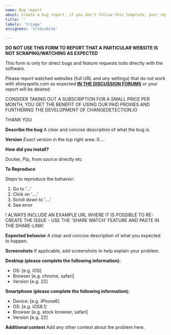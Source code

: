 ```yaml
---
name: Bug report
about: Create a bug report, if you don't follow this template, your report will be DELETED
title: ''
labels: 'triage'
assignees: 'tribixbite'

---
```


**DO NOT USE THIS FORM TO REPORT THAT A PARTICULAR WEBSITE IS NOT SCRAPING/WATCHING AS EXPECTED**

This form is only for direct bugs and feature requests todo directly with the software.

Please report watched websites (full URL and _any_ settings) that do not work with shinyspells.com as expected [**IN THE DISCUSSION FORUMS**](https://github.com/tribixbite/changedetection.io/discussions) or your report will be deleted

CONSIDER TAKING OUT A SUBSCRIPTION FOR A SMALL PRICE PER MONTH, YOU GET THE BENEFIT OF USING OUR PAID PROXIES AND FURTHERING THE DEVELOPMENT OF CHANGEDETECTION.IO

THANK YOU





**Describe the bug**
A clear and concise description of what the bug is.

**Version**
*Exact version* in the top right area: 0....

**How did you install?**

Docker, Pip, from source directly etc

**To Reproduce**

Steps to reproduce the behavior:
1. Go to '...'
2. Click on '....'
3. Scroll down to '....'
4. See error

! ALWAYS INCLUDE AN EXAMPLE URL WHERE IT IS POSSIBLE TO RE-CREATE THE ISSUE - USE THE 'SHARE WATCH' FEATURE AND PASTE IN THE SHARE-LINK!

**Expected behavior**
A clear and concise description of what you expected to happen.

**Screenshots**
If applicable, add screenshots to help explain your problem.

**Desktop (please complete the following information):**
 - OS: [e.g. iOS] 
 - Browser [e.g. chrome, safari]
 - Version [e.g. 22]

**Smartphone (please complete the following information):**
 - Device: [e.g. iPhone6]
 - OS: [e.g. iOS8.1]
 - Browser [e.g. stock browser, safari]
 - Version [e.g. 22]

**Additional context**
Add any other context about the problem here.
